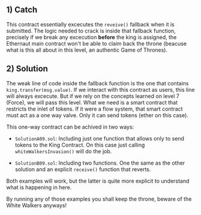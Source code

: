 ## 1) Catch
This contract essentially excecutes the ```reveive()``` fallback when it is submitted. The logic needed to crack is inside that fallback function, precisely if we break any excecution **before** the king is assigned, the Ethernaut main contract won't be able to claim back the throne (beacuse what is this all about in this level, an authentic Game of Thrones).


## 2) Solution
The weak line of code inside the fallback function is the one that contains ```king.transfer(msg.value)```. If we interact with this contract as users, this line will always excecute. But if we rely on the concepts learned on level 7 (Force), we will pass this level. What we need is a smart contract that restricts the inlet of tokens. If it were a flow system, that smart contract must act as a one way valve. Only it can send tokens (ether on this case).

This one-way contract can be achived in two ways:
- ```SolutionA09.sol```: Including just one function that allows only to send tokens to the King Contract. On this case just calling ```whiteWalkersInvasion()``` will do the job. 

- ```SolutionB09.sol```: Including two functions. One the same as the other solution and an explicit ```receive()``` function that reverts.

Both examples will work, but the latter is quite more explicit to understand what is happening in here.

By running any of those examples you shall keep the throne, beware of the White Walkers anyways! 